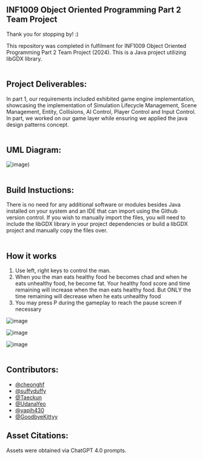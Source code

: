 ## INF1009 Object Oriented Programming Part 2 Team Project

Thank you for stopping by! :)

This repository was completed in fulfilment for INF1009 Object Oriented Programming Part 2 Team Project (2024). This is a Java project utilizing libGDX library. <br><br>

## Project Deliverables:
In part 1, our requirements included exhibited game engine implementation, showcasing the implementation of Simulation Lifecycle Management, Scene Management, Entity, Collisions, AI Control, Player Control and Input Control. In part, we worked on our game layer while ensuring we applied the java design patterns concept.  <br><br>

## UML Diagram:

![image](https://github.com/suffyduffy/OOP_ProjectWork/assets/161730857/10e2fd6c-15e1-49bd-af52-7debc5af6b07))
<br><br>


## Build Instuctions:
There is no need for any additional software or modules besides Java installed on your system and an IDE that can import using the Github version control.
If you wish to manually import the files, you will need to include the libGDX library in your project dependencies or build a libGDX project and manually copy the files over.<br><br>

## How it works
1. Use left, right keys to control the man.
2. When you the man eats healthy food he becomes chad and when he eats unhealthy food, he become fat. Your healthy food score and time remaining will increase when the man eats healthy food. But ONLY the time remaining will decrease when he eats unhealthy food
3. You may press P during the gameplay to reach the pause screen if necessary

![image](https://github.com/suffyduffy/OOP_ProjectWork/assets/161730857/08ad1d51-880f-4f97-b0d9-c1af8ce44033)


![image](https://github.com/suffyduffy/OOP_ProjectWork/assets/161730857/85c13224-e3a5-4704-ab00-8be3c4328a9a)


![image](https://github.com/suffyduffy/OOP_ProjectWork/assets/161730857/ac69ca8a-d54e-43f8-b0db-be0d613b8431)
<br><br>


## Contributors:

- [@cheonghf](https://github.com/cheonghf)
- [@suffyduffy](https://github.com/suffyduffy)
- [@Taeckun](https://github.com/Taeckun)
- [@UdanaYeo](https://github.com/UdanaYeo)
- [@yapjh430](https://github.com/yapjh430)
- [@GoodbyeKittyy](https://github.com/GoodbyeKittyy)


## Asset Citations:

Assets were obtained via ChatGPT 4.0 prompts.


